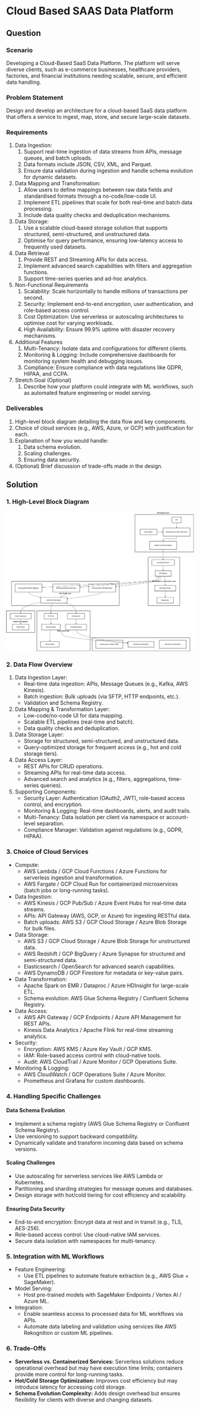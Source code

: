 # Cloud Based SAAS Data Platform

## Question

### Scenario

Developing a Cloud-Based SaaS Data Platform. The platform will serve diverse clients, such as e-commerce businesses, healthcare providers, factories, and financial institutions needing scalable, secure, and efficient data handling.

### Problem Statement

Design and develop an architecture for a cloud-based SaaS data platform that offers a service to ingest, map, store, and secure large-scale datasets.

### Requirements

1. Data Ingestion:
	1. Support real-time ingestion of data streams from APIs, message queues, and batch uploads.
	2. Data formats include JSON, CSV, XML, and Parquet.
	3. Ensure data validation during ingestion and handle schema evolution for dynamic datasets.
2. Data Mapping and Transformation:
	1. Allow users to define mappings between raw data fields and standardised formats through a no-code/low-code UI.
	2. Implement ETL pipelines that scale for both real-time and batch data processing.
	3. Include data quality checks and deduplication mechanisms.
3. Data Storage:
	1. Use a scalable cloud-based storage solution that supports structured, semi-structured, and unstructured data.
	2. Optimise for query performance, ensuring low-latency access to frequently used datasets.
4. Data Retrieval
	1. Provide REST and Streaming APIs for data access.
	2. Implement advanced search capabilities with filters and aggregation functions.
	3. Support time-series queries and ad-hoc analytics.
5. Non-Functional Requirements
	1. Scalability: Scale horizontally to handle millions of transactions per second.
	2. Security: Implement end-to-end encryption, user authentication, and role-based access control.
	3. Cost Optimization: Use serverless or autoscaling architectures to optimise cost for varying workloads.
	4. High Availability: Ensure 99.9% uptime with disaster recovery mechanisms.
6. Additional Features
	1. Multi-Tenancy: Isolate data and configurations for different clients.
	2. Monitoring & Logging: Include comprehensive dashboards for monitoring system health and debugging issues.
	3. Compliance: Ensure compliance with data regulations like GDPR, HIPAA, and CCPA.
7. Stretch Goal (Optional)
	1. Describe how your platform could integrate with ML workflows, such as automated feature engineering or model serving.

### Deliverables

1. High-level block diagram detailing the data flow and key components.
2. Choice of cloud services (e.g., AWS, Azure, or GCP) with justification for each.
3. Explanation of how you would handle:
	1. Data schema evolution.
	2. Scaling challenges.
	3. Ensuring data security.
4. (Optional) Brief discussion of trade-offs made in the design.

## Solution

### 1. High-Level Block Diagram

![cloud-based-saas-platform](../../media/cloud-based-saas-platform.drawio.png)

### 2. Data Flow Overview

1. Data Ingestion Layer:
	- Real-time data ingestion: APIs, Message Queues (e.g., Kafka, AWS Kinesis).
	- Batch ingestion: Bulk uploads (via SFTP, HTTP endpoints, etc.).
	- Validation and Schema Registry.
2. Data Mapping & Transformation Layer:
	- Low-code/no-code UI for data mapping.
	- Scalable ETL pipelines (real-time and batch).
	- Data quality checks and deduplication.
3. Data Storage Layer:
	- Storage for structured, semi-structured, and unstructured data.
	- Query-optimized storage for frequent access (e.g., hot and cold storage tiers).
4. Data Access Layer:
	- REST APIs for CRUD operations.
	- Streaming APIs for real-time data access.
	- Advanced search and analytics (e.g., filters, aggregations, time-series queries).
5. Supporting Components:
	- Security Layer: Authentication (OAuth2, JWT), role-based access control, and encryption.
	- Monitoring & Logging: Real-time dashboards, alerts, and audit trails.
	- Multi-Tenancy: Data isolation per client via namespace or account-level separation.
	- Compliance Manager: Validation against regulations (e.g., GDPR, HIPAA).

### 3. Choice of Cloud Services

- Compute:
	- AWS Lambda / GCP Cloud Functions / Azure Functions for serverless ingestion and transformation.
	- AWS Fargate / GCP Cloud Run for containerized microservices (batch jobs or long-running tasks).
- Data Ingestion:
	- AWS Kinesis / GCP Pub/Sub / Azure Event Hubs for real-time data streams.
	- APIs: API Gateway (AWS, GCP, or Azure) for ingesting RESTful data.
	- Batch uploads: AWS S3 / GCP Cloud Storage / Azure Blob Storage for bulk files.
- Data Storage:
	- AWS S3 / GCP Cloud Storage / Azure Blob Storage for unstructured data.
	- AWS Redshift / GCP BigQuery / Azure Synapse for structured and semi-structured data.
	- Elasticsearch / OpenSearch for advanced search capabilities.
	- AWS DynamoDB / GCP Firestore for metadata or key-value pairs.
- Data Transformation:
	- Apache Spark on EMR / Dataproc / Azure HDInsight for large-scale ETL.
	- Schema evolution: AWS Glue Schema Registry / Confluent Schema Registry.
- Data Access:
	- AWS API Gateway / GCP Endpoints / Azure API Management for REST APIs.
	- Kinesis Data Analytics / Apache Flink for real-time streaming analytics.
- Security:
	- Encryption: AWS KMS / Azure Key Vault / GCP KMS.
	- IAM: Role-based access control with cloud-native tools.
	- Audit: AWS CloudTrail / Azure Monitor / GCP Operations Suite.
- Monitoring & Logging:
	- AWS CloudWatch / GCP Operations Suite / Azure Monitor.
	- Prometheus and Grafana for custom dashboards.

### 4. Handling Specific Challenges

#### Data Schema Evolution

- Implement a schema registry (AWS Glue Schema Registry or Confluent Schema Registry).
- Use versioning to support backward compatibility.
- Dynamically validate and transform incoming data based on schema versions.

#### Scaling Challenges

- Use autoscaling for serverless services like AWS Lambda or Kubernetes.
- Partitioning and sharding strategies for message queues and databases.
- Design storage with hot/cold tiering for cost efficiency and scalability.

#### Ensuring Data Security

- End-to-end encryption: Encrypt data at rest and in transit (e.g., TLS, AES-256).
- Role-based access control: Use cloud-native IAM services.
- Secure data isolation with namespaces for multi-tenancy.

### 5. Integration with ML Workflows

- Feature Engineering:
	- Use ETL pipelines to automate feature extraction (e.g., AWS Glue + SageMaker).
- Model Serving:
	- Host pre-trained models with SageMaker Endpoints / Vertex AI / Azure ML.
- Integration:
	- Enable seamless access to processed data for ML workflows via APIs.
	- Automate data labeling and validation using services like AWS Rekognition or custom ML pipelines.

### 6. Trade-Offs

- **Serverless vs. Containerized Services:** Serverless solutions reduce operational overhead but may have execution time limits; containers provide more control for long-running tasks.
- **Hot/Cold Storage Optimization:** Improves cost efficiency but may introduce latency for accessing cold storage.
- **Schema Evolution Complexity:** Adds design overhead but ensures flexibility for clients with diverse and changing datasets.
